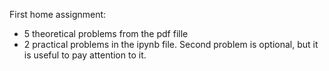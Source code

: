 First home assignment:
- 5 theoretical problems from the pdf fille
- 2 practical problems in the ipynb file. Second problem is optional, but it is useful to pay attention to it.
